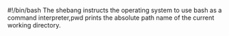 #!/bin/bash
The shebang instructs the operating system to use bash as a command interpreter,pwd prints the absolute path name of the current working directory.
